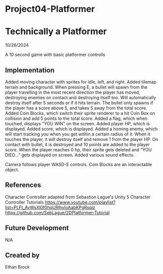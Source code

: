 # Project04-Platformer

# Technically a Platformer
10/26/2024

A 10 second game with basic platformer controlls

## Implementation
Added moving character with sprites for idle, left, and right.
Added tilemap terrain and background.
When pressing E, a bullet will spawn from the player travelling in the most recent direction the player has moved, destroying enemies on contact and destroying itself too. Will automatically destroy itself after 5 seconds or if it hits terrain. The bullet only spawns if the player has a score above 5, and takes 5 away from the total score.
Added Coin Blocks, which switch their sprite renderer to a hit Coin Box on collision and add 5 points to the total score.
Added a flag, which when touched, displays "YOU WIN" on the screen.
Added player HP, which is displayed.
Added score, which is displayed.
Added a homing enemy, which will start tracking you when you get within a certain radius of it. When it touches the player, it will destroy itself and remove 1 from the player HP. On contact with bullet, it is destroyed and 10 points are added to the player score.
When the player reaches 0 hp, their sprite gets deleted and "YOU DIED..." gets displayed on screen.
Added various sound effects.

Camera follows player
WASD-E controls.
Coin Blocks are an interactable object.



## References

Character Controller adapted from Sebastion Lague's Unity 5 Character Controller Tutorials
https://www.youtube.com/playlist?list=PLFt_AvWsXl0f0hqURlhyIoAabKPgRsqjz
https://github.com/SebLague/2DPlatformer-Tutorial

## Future Development
N/A
## Created by
Ethan Brock
